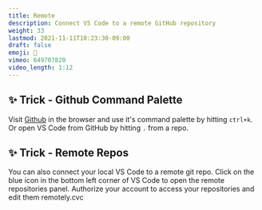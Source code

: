 ```yaml
---
title: Remote
description: Connect VS Code to a remote GitHub repository
weight: 33
lastmod: 2021-11-11T10:23:30-09:00
draft: false
emoji: 📡
vimeo: 649707820
video_length: 1:12
---
```


## ✨ Trick - Github Command Palette

Visit [Github](https://github.com) in the browser and use it's command palette by hitting `ctrl+k`. Or open VS Code from GitHub by hitting `.` from a repo. 

## ✨ Trick - Remote Repos

You can also connect your local VS Code to a remote git repo. Click on the blue icon in the bottom left corner of VS Code to open the remote repositories panel. Authorize your account to access your repositories and edit them remotely.cvc